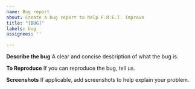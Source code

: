 ```yaml
---
name: Bug report
about: Create a bug report to help F.R.E.T. improve
title: "[BUG]"
labels: bug
assignees: ''

---
```


**Describe the bug**
A clear and concise description of what the bug is.

**To Reproduce**
If you can reproduce the bug, tell us.

**Screenshots**
If applicable, add screenshots to help explain your problem.

